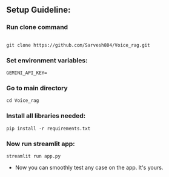 ## Setup Guideline:

### Run clone command
```

git clone https://github.com/Sarvesh804/Voice_rag.git

```


### Set environment variables:

```
GEMINI_API_KEY=

```


### Go to main directory 

```
cd Voice_rag
```


### Install all libraries needed:

```
pip install -r requirements.txt
```


### Now run streamlit app:

```
streamlit run app.py

```


- Now you can smoothly test any case on the app. It's yours.
